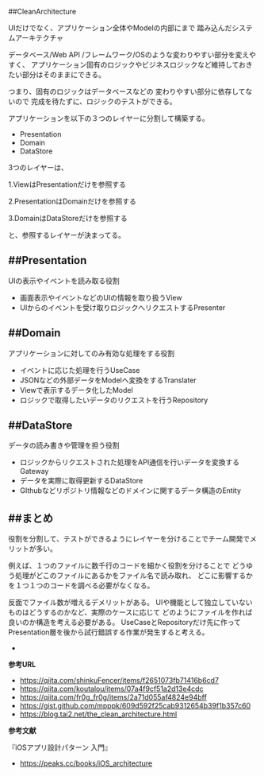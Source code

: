 
##CleanArchitecture

UIだけでなく、アプリケーション全体やModelの内部にまで
踏み込んだシステムアーキテクチャ

データベース/Web API /フレームワーク/OSのような変わりやすい部分を変えやすく、
アプリケーション固有のロジックやビジネスロジックなど維持しておきたい部分はそのままにできる。

つまり、固有のロジックはデータベースなどの
変わりやすい部分に依存してないので
完成を待たずに、ロジックのテストができる。

アプリケーションを以下の３つのレイヤーに分割して構築する。

- Presentation
- Domain
- DataStore

3つのレイヤーは、

1.ViewはPresentationだけを参照する

2.PresentationはDomainだけを参照する

3.DomainはDataStoreだけを参照する

と、参照するレイヤーが決まってる。


##Presentation
-
UIの表示やイベントを読み取る役割

- 画面表示やイベントなどのUIの情報を取り扱うView
- UIからのイベントを受け取りロジックへリクエストするPresenter


##Domain
-
アプリケーションに対してのみ有効な処理をする役割

-  イベントに応じた処理を行うUseCase
- JSONなどの外部データをModelへ変換をするTranslater
- Viewで表示するデータ化したModel
- ロジックで取得したいデータのリクエストを行うRepository

##DataStore
-
データの読み書きや管理を担う役割

- ロジックからリクエストされた処理をAPI通信を行いデータを変換するGateway
- データを実際に取得更新するDataStore
- GIthubなどリポジトリ情報などのドメインに関するデータ構造のEntity

##まとめ
-
役割を分割して、テストができるようにレイヤーを分けることでチーム開発でメリットが多い。

例えば、１つのファイルに数千行のコードを細かく役割を分けることで
どうゆう処理がどこのファイルにあるかをファイル名で読み取れ、
どこに影響するかを１つ１つのコードを調べる必要がなくなる。

反面でファイル数が増えるデメリットがある。
UIや機能として独立していないものはどうするのかなど、実際のケースに応じて
どのようにファイルを作れば良いのか構造を考える必要がある。
UseCaseとRepositoryだけ先に作ってPresentation層を後から試行錯誤する作業が発生すると考える。

-


**参考URL**

- https://qiita.com/shinkuFencer/items/f2651073fb71416b6cd7
- https://qiita.com/koutalou/items/07a4f9cf51a2d13e4cdc
- https://qiita.com/fr0g_fr0g/items/2a71d055af4824e94bff
- https://gist.github.com/mpppk/609d592f25cab9312654b39f1b357c60
- https://blog.tai2.net/the_clean_architecture.html

**参考文献**

『iOSアプリ設計パターン 入門』

- https://peaks.cc/books/iOS_architecture

